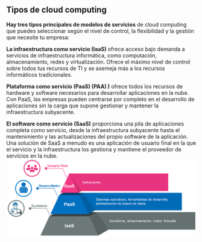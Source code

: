 ## Tipos de cloud computing

**Hay tres tipos principales de modelos de servicios** de cloud computing que puedes seleccionar según el nivel de control, la flexibilidad y la gestión que necesite tu empresa: 

**La infraestructura como servicio (IaaS)** ofrece acceso bajo demanda a servicios de infraestructura informática, como computación, almacenamiento, redes y virtualización. Ofrece el máximo nivel de control sobre todos tus recursos de TI y se asemeja más a los recursos informáticos tradicionales.

**Plataforma como servicio (PaaS) (PAA) )** ofrece todos los recursos de hardware y software necesarios para desarrollar aplicaciones en la nube. Con PaaS, las empresas pueden centrarse por completo en el desarrollo de aplicaciones sin la carga que supone gestionar y mantener la infraestructura subyacente.

**El software como servicio (SaaS)** proporciona una pila de aplicaciones completa como servicio, desde la infraestructura subyacente hasta el mantenimiento y las actualizaciones del propio software de la aplicación. Una solución de SaaS a menudo es una aplicación de usuario final en la que el servicio y la infraestructura los gestiona y mantiene el proveedor de servicios en la nube.
![imagen1.png](/img/1.png)
